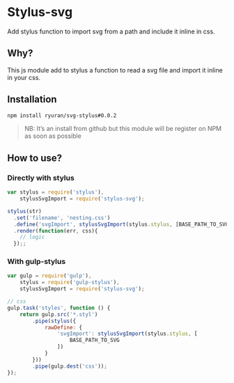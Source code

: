# Stylus-svg

Add stylus function to import svg from a path and include it inline in css.

## Why?

This js module add to stylus a function to read a svg file and import it inline in your css.

## Installation

```bash
npm install ryuran/svg-stylus#0.0.2
```

> NB: It’s an install from github but this module will be register on NPM as soon as possible

## How to use?

### Directly with stylus

```javascript
var stylus = require('stylus'),
    stylusSvgImport = require('stylus-svg');

stylus(str)
  .set('filename', 'nesting.css')
  .define('svgImport', stylusSvgImport(stylus.stylus, [BASE_PATH_TO_SVG]))
  .render(function(err, css){
    // logic
  });;
```

### With gulp-stylus

```javascript
var gulp = require('gulp'),
    stylus = require('gulp-stylus'),
    stylusSvgImport = require('stylus-svg');

// css
gulp.task('styles', function () {
    return gulp.src('*.styl')
        .pipe(stylus({
            rawDefine: {
                'svgImport': stylusSvgImport(stylus.stylus, [
                    BASE_PATH_TO_SVG
                ])
            }
        }))
        .pipe(gulp.dest('css'));
});
```
